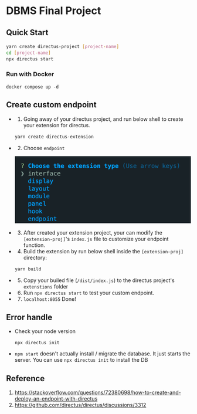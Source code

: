 # DBMS Final Project
## Quick Start
```bash
yarn create directus-project [project-name]
cd [project-name]
npx directus start
```

### Run with Docker
```
docker compose up -d
```

## Create custom endpoint
- 1. Going away of your directus project, and run below shell to create your extension for directus.
    ```bash
    yarn create directus-extension
    ```
- 2. Choose `endpoint`

    ![](./docs/imgs/choose_extension.png)
- 3. After created your extension project, your can modify the `[extension-proj]`'s  `index.js` file to customize your endpoint function.
- 4. Build the extension by run below shell inside the `[extension-proj]` directory:
    ```bash
    yarn build
    ```
- 5. Copy your builed file (`/dist/index.js`) to the directus project's `extenstions` folder
- 6. Run `npx directus start` to test your custom endpoint.
- 7. `localhost:8055` Done!


## Error handle
- Check your node version
    ```
    npx directus init
    ```
- `npm start` doesn't actually install / migrate the database. It just starts the server. You can use `npx directus init` to install the DB

## Reference
1. https://stackoverflow.com/questions/72380698/how-to-create-and-deploy-an-endpoint-with-directus
2. https://github.com/directus/directus/discussions/3312
